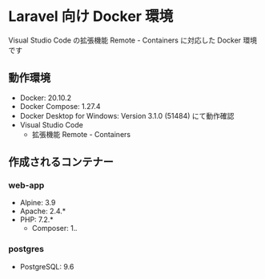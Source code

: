 # Laravel 向け Docker 環境

Visual Studio Code の拡張機能 Remote - Containers に対応した Docker 環境です

## 動作環境

* Docker: 20.10.2
* Docker Compose: 1.27.4
* Docker Desktop for Windows: Version 3.1.0 (51484) にて動作確認
* Visual Studio Code
    * 拡張機能 Remote - Containers

## 作成されるコンテナー

### web-app

* Alpine: 3.9
* Apache: 2.4.*
* PHP: 7.2.*
    * Composer: 1.*.*

### postgres

* PostgreSQL: 9.6
